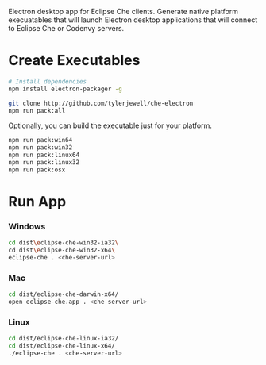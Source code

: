 Electron desktop app for Eclipse Che clients. Generate native platform execuatables that will launch Electron desktop applications that will connect to Eclipse Che or Codenvy servers.

# Create Executables
```sh
# Install dependencies
npm install electron-packager -g

git clone http://github.com/tylerjewell/che-electron
npm run pack:all
```

Optionally, you can build the executable just for your platform.
```sh
npm run pack:win64
npm run pack:win32
npm run pack:linux64
npm run pack:linux32
npm run pack:osx
```


# Run App

### Windows
```sh
cd dist\eclipse-che-win32-ia32\
cd dist\eclipse-che-win32-x64\
eclipse-che . <che-server-url>
```

### Mac
```sh
cd dist/eclipse-che-darwin-x64/
open eclipse-che.app . <che-server-url>
```

### Linux
```sh
cd dist/eclipse-che-linux-ia32/
cd dist/eclipse-che-linux-x64/
./eclipse-che . <che-server-url>
```
